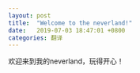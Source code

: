 ```yaml
---
layout: post
title:  "Welcome to the neverland!"
date:   2019-07-03 18:47:01 +0800
categories: 翻译
---
```

欢迎来到我的neverland，玩得开心！

